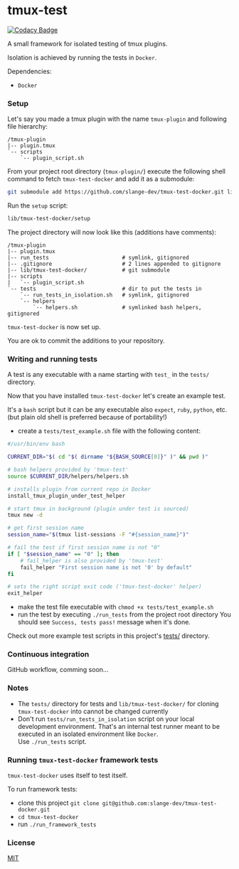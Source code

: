 # tmux-test

[![Codacy Badge](https://app.codacy.com/project/badge/Grade/ee460a630ae6411181a4c7116ce1c273)](https://app.codacy.com/gh/slange-dev/tmux-test-docker/dashboard?utm_source=gh&utm_medium=referral&utm_content=&utm_campaign=Badge_grade)

A small framework for isolated testing of tmux plugins.

Isolation is achieved by
running the tests in `Docker`.

Dependencies: 
- `Docker`

### Setup

Let's say you made a tmux plugin with the name `tmux-plugin` and following file hierarchy:

```text
/tmux-plugin
|-- plugin.tmux
`-- scripts
    `-- plugin_script.sh
```

From your project root directory (`tmux-plugin/`) execute the following shell
command to fetch `tmux-test-docker` and add it as a submodule:

```bash
git submodule add https://github.com/slange-dev/tmux-test-docker.git lib/tmux-test-docker
```

Run the `setup` script:

```bash
lib/tmux-test-docker/setup
```

The project directory will now look like this (additions have comments):

```text
/tmux-plugin
|-- plugin.tmux
|-- run_tests                       # symlink, gitignored
|-- .gitignore                      # 2 lines appended to gitignore
|-- lib/tmux-test-docker/           # git submodule
|-- scripts
|   `-- plugin_script.sh
`-- tests                           # dir to put the tests in
    `-- run_tests_in_isolation.sh   # symlink, gitignored
    `-- helpers
        `-- helpers.sh              # symlinked bash helpers, gitignored
```

`tmux-test-docker` is now set up.

You are ok to commit the additions to your repository.

### Writing and running tests

A test is any executable with a name starting with `test_` in the `tests/` directory.

Now that you have installed `tmux-test-docker` let's create an example test.

It's a `bash` script but it can be any executable also `expect`, `ruby`, `python`, etc.
(but plain old shell is preferred because of portability!)

- create a `tests/test_example.sh` file with the following content:



```bash
#/usr/bin/env bash

CURRENT_DIR="$( cd "$( dirname "${BASH_SOURCE[0]}" )" && pwd )"

# bash helpers provided by 'tmux-test'
source $CURRENT_DIR/helpers/helpers.sh

# installs plugin from current repo in Docker
install_tmux_plugin_under_test_helper

# start tmux in background (plugin under test is sourced)
tmux new -d

# get first session name
session_name="$(tmux list-sessions -F "#{session_name}")"

# fail the test if first session name is not "0"
if [ "$session_name" == "0" ]; then
    # fail_helper is also provided by 'tmux-test'
    fail_helper "First session name is not '0' by default"
fi

# sets the right script exit code ('tmux-test-docker' helper)
exit_helper
```

- make the test file executable with `chmod +x tests/test_example.sh`
- run the test by executing `./run_tests` from the project root directory
  You should see `Success, tests pass!` message when it's
  done.

Check out more example test scripts in this project's [tests/](tests/) directory.

### Continuous integration

GitHub workflow, comming soon...


### Notes

- The `tests/` directory for tests and `lib/tmux-test-docker/` for cloning `tmux-test-docker`
  into cannot be changed currently
- Don't run `tests/run_tests_in_isolation` script on your local development
  environment. That's an internal test runner meant to be executed in an
  isolated environment like `Docker`.<br/>
  Use `./run_tests` script.

### Running `tmux-test-docker` framework tests

`tmux-test-docker` uses itself to test itself.

To run framework tests:

- clone this project `git clone git@github.com:slange-dev/tmux-test-docker.git`
- `cd tmux-test-docker`
- run `./run_framework_tests`

### License

[MIT](LICENSE.md)
